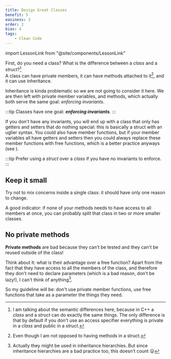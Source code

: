 ```yaml
---
title: Design Great Classes
benefit: 5
easiness: 3
order: 2
bias: 4
tags:
    - Clean Code
---
```

import LessonLink from "@site/components/LessonLink"

First, do you need a class? What is the difference between a *class* and a *struct*?[^1]<br/>
A class can have private members, it can have methods attached to it[^2], and it can use inheritance.

Inheritance is kinda problematic so we are not going to consider it here. We are then left with private member variables, and methods, which actually both serve the same goal: *enforcing invariants*.

:::tip
Classes have one goal: **_enforcing invariants_**.
:::

If you don't have any invariants, you will end up with a class that only has getters and setters that do nothing special: this is basically a struct with an uglier syntax. You could also have member functions, but if your member variables all have getters and setters then you could always replace these member functions with free functions, which is a better practice anyways (see <LessonLink slug="free-functions"/>).

:::tip
Prefer using a *struct* over a *class* if you have no invariants to enforce.
:::

[^1]: I am talking about the semantic differences here, because in C++ a *class* and a *struct* can do exactly the same things. The only difference is that by default if you don't use an access specifier everything is private in a *class* and public in a *struct*.

[^2]: Even though I am not opposed to having methods in a struct.

## Keep it small

Try not to mix concerns inside a single class: it should have only one reason to change.

A good indicator: if none of your methods needs to have access to all members at once, you can probably split that class in two or more smaller classes.

## No private methods

**Private methods** are bad because they can't be tested and they can't be reused outside of the class!

Think about it: what is their advantage over a free function? Apart from the fact that they have access to all the members of the class, and therefore they don't need to declare parameters (which is a bad reason, don't be lazy!), I can't think of anything[^3].

[^3]: Actually they might be used in inheritance hierarchies. But since inheritance hierarchies are a bad practice too, this doesn't count 😛

So my guideline will be: don't use private member functions, use free functions that take as a parameter the things they need.